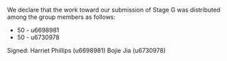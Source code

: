 We declare that the work toward our submission of Stage G was distributed among the group members as follows:

* 50 - u6698981
* 50 - u6730978

Signed: Harriet Phillips (u6698981)
        Bojie Jia (u6730978)
